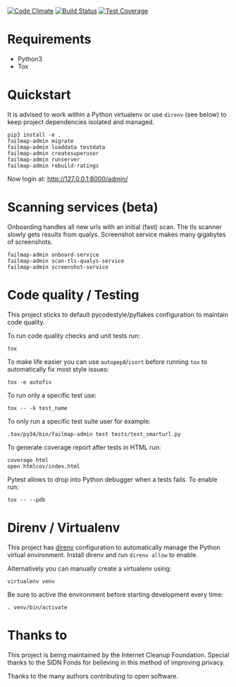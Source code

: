 [![Code Climate](https://codeclimate.com/github/failmap/admin/badges/gpa.svg)](https://codeclimate.com/github/failmap/admin) [![Build Status](https://travis-ci.org/failmap/admin.svg?branch=master)](https://travis-ci.org/failmap/admin) [![Test Coverage](https://codeclimate.com/github/failmap/admin/badges/coverage.svg)](https://codeclimate.com/github/failmap/admin/coverage)

# Requirements

- Python3
- Tox

# Quickstart

It is advised to work within a Python virtualenv or use `direnv` (see below) to keep project
dependencies isolated and managed.

    pip3 install -e .
    failmap-admin migrate
    failmap-admin loaddata testdata
    failmap-admin createsuperuser
    failmap-admin runserver
    failmap-admin rebuild-ratings

Now login at: http://127.0.0.1:8000/admin/

# Scanning services (beta)

Onboarding handles all new urls with an initial (fast) scan. The tls scanner slowly gets results
from qualys. Screenshot service makes many gigabytes of screenshots.

    failmap-admin onboard-service
    failmap-admin scan-tls-qualys-service
    failmap-admin screenshot-service

# Code quality / Testing

This project sticks to default pycodestyle/pyflakes configuration to maintain code quality.

To run code quality checks and unit tests run:

    tox

To make life easier you can use `autopep8`/`isort` before running `tox` to automatically fix most style issues:

    tox -e autofix

To run only a specific test use:

    tox -- -k test_name

To only run a specific test suite user for example:

    .tox/py34/bin/failmap-admin test tests/test_smarturl.py

To generate coverage report after tests in HTML run:

    coverage html
    open htmlcov/index.html

Pytest allows to drop into Python debugger when a tests fails. To enable run:

    tox -- --pdb

# Direnv / Virtualenv

This project has [direnv](https://direnv.net/) configuration to automatically manage the Python
virtual environment. Install direnv and run `direnv allow` to enable.

Alternatively you can manually create a virtualenv using:

    virtualenv venv

Be sure to active the environment before starting development every time:

    . venv/bin/activate

# Thanks to
This project is being maintained by the Internet Cleanup Foundation.
Special thanks to the SIDN Fonds for believing in this method of improving privacy.

Thanks to the many authors contributing to open software.